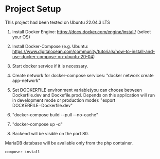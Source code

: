 # Project Setup
This project had been tested on Ubuntu 22.04.3 LTS

1. Install Docker Engine: https://docs.docker.com/engine/install/ (select your OS)

2. Install Docker-Compose (e.g. Ubuntu: https://www.digitalocean.com/community/tutorials/how-to-install-and-use-docker-compose-on-ubuntu-20-04)

3. Start docker service if it is necessary.

4. Create network for docker-compose services: "docker network create app-network"

5. Set DOCKERFILE environment variable(you can choose between Dockerfile.dev and Dockefile.prod. Depends on this application will run in development mode or production mode): "export DOCKERFILE=Dockerfile.dev"

6. "docker-compose build --pull --no-cache"

7. "docker-compose up -d"

8. Backend will be visible on the port 80.

MariaDB database will be available only from the php container.

```sh
composer install
```
  